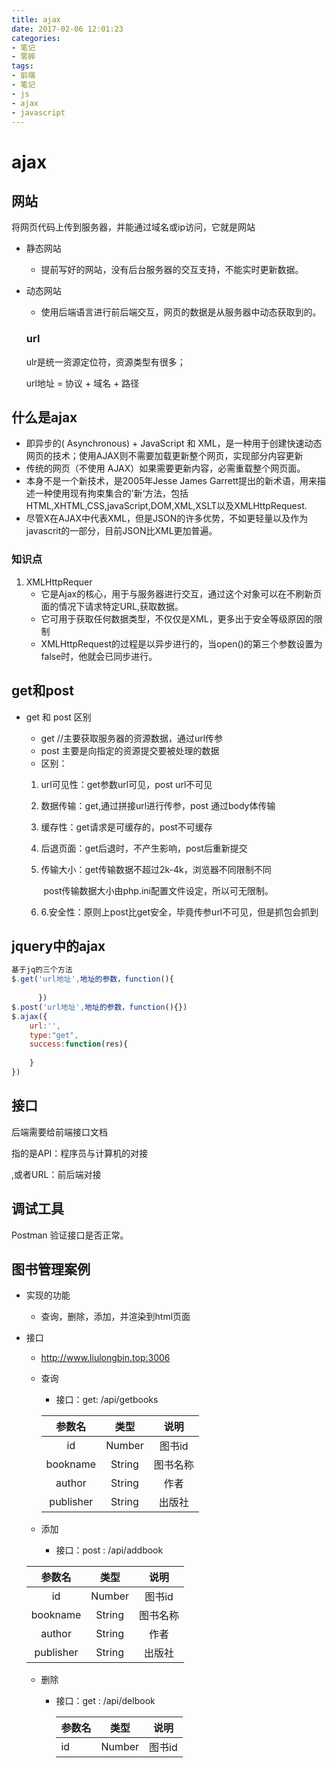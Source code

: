 ```yaml
---
title: ajax
date: 2017-02-06 12:01:23
categories:
- 笔记
- 零碎
tags:
- 前端
- 笔记
- js
- ajax
- javascript
---
```


# ajax	

## 网站

将网页代码上传到服务器，并能通过域名或ip访问，它就是网站

+ 静态网站
  + 提前写好的网站，没有后台服务器的交互支持，不能实时更新数据。

+ 动态网站
  + 使用后端语言进行前后端交互，网页的数据是从服务器中动态获取到的。

  ### url

  ulr是统一资源定位符，资源类型有很多；

  url地址 = 协议 + 域名 + 路径

## 什么是ajax

+ 即异步的( Asynchronous) + JavaScript 和 XML，是一种用于创建快速动态网页的技术；使用AJAX则不需要加载更新整个网页，实现部分内容更新
+ 传统的网页（不使用 AJAX）如果需要更新内容，必需重载整个网页面。
+ 本身不是一个新技术，是2005年Jesse James Garrett提出的新术语，用来描述一种使用现有拘束集合的’新‘方法，包括HTML,XHTML,CSS,javaScript,DOM,XML,XSLT以及XMLHttpRequest.
+ 尽管X在AJAX中代表XML，但是JSON的许多优势，不如更轻量以及作为javascrit的一部分，目前JSON比XML更加普遍。

### 知识点

1. XMLHttpRequer 
   + 它是Ajax的核心，用于与服务器进行交互，通过这个对象可以在不刷新页面的情况下请求特定URL,获取数据。
   + 它可用于获取任何数据类型，不仅仅是XML，更多出于安全等级原因的限制
   + XMLHttpRequest的过程是以异步进行的，当open()的第三个参数设置为false时，他就会已同步进行。



## get和post

+ get  和 post 区别 

  + get //主要获取服务器的资源数据，通过url传参		
  + post 主要是向指定的资源提交要被处理的数据
  + 区别：

  1. url可见性：get参数url可见，post url不可见

  2. 数据传输：get,通过拼接url进行传参，post 通过body体传输

  3. 缓存性：get请求是可缓存的，post不可缓存

  4. 后退页面：get后退时，不产生影响，post后重新提交

  5. 传输大小：get传输数据不超过2k-4k，浏览器不同限制不同

     ​		    post传输数据大小由php.ini配置文件设定，所以可无限制。

  6. 6.安全性：原则上post比get安全，毕竟传参url不可见，但是抓包会抓到



## jquery中的ajax

```js
基于jq的三个方法
$.get('url地址',地址的参数，function(){
      
      })
$.post('url地址',地址的参数，function(){})
$.ajax({
    url:'',
    type:"get",
    success:function(res){
        
    }
})
```

## 接口

后端需要给前端接口文档 

指的是API：程序员与计算机的对接

,或者URL：前后端对接



## 调试工具

Postman 验证接口是否正常。



## 图书管理案例

+ 实现的功能
  + 查询，删除，添加，并渲染到html页面

+ 接口

  + http://www.liulongbin.top:3006

    

  + 查询

    + 接口：get:  /api/getbooks

    |  参数名   |  类型  |   说明   |
    | :-------: | :----: | :------: |
    |    id     | Number |  图书id  |
    | bookname  | String | 图书名称 |
    |  author   | String |   作者   |
    | publisher | String |  出版社  |

  + 添加
    + 接口：post : /api/addbook

  |  参数名   |  类型  |   说明   |
  | :-------: | :----: | :------: |
  |    id     | Number |  图书id  |
  | bookname  | String | 图书名称 |
  |  author   | String |   作者   |
  | publisher | String |  出版社  |

  

  + 删除

    + 接口：get : /api/delbook

      | 参数名 | 类型   | 说明   |
      | ------ | ------ | ------ |
      | id     | Number | 图书id |


